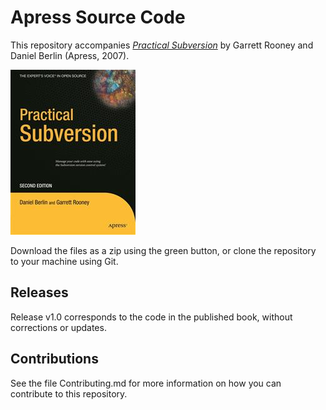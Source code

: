 # Apress Source Code

This repository accompanies [*Practical Subversion*](http://www.apress.com/9781590597538) by Garrett Rooney and Daniel Berlin (Apress, 2007).

![Cover image](9781590597538.jpg)

Download the files as a zip using the green button, or clone the repository to your machine using Git.

## Releases

Release v1.0 corresponds to the code in the published book, without corrections or updates.

## Contributions

See the file Contributing.md for more information on how you can contribute to this repository.
